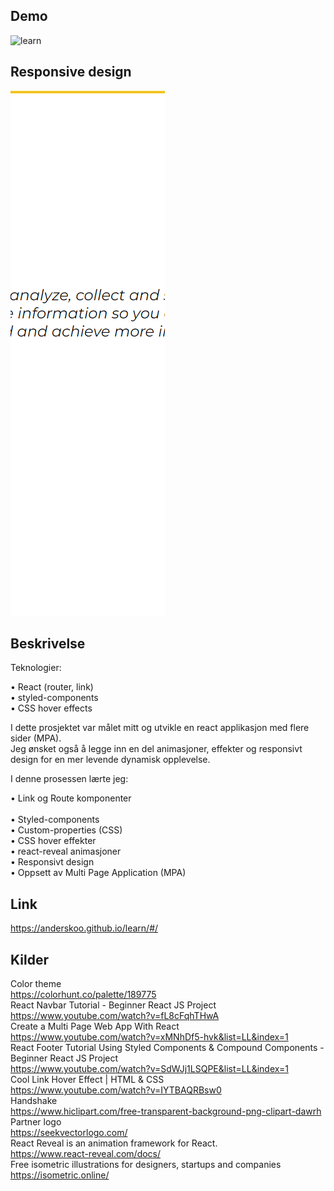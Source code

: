 ## Demo

![learn](demo.gif)

## Responsive design

![learn](responsive.gif)

## Beskrivelse<br>

Teknologier:<br> 

• React (router, link)<br>
• styled-components<br>
• CSS hover effects<br>

I dette prosjektet var målet mitt og utvikle en react applikasjon med flere sider (MPA).<br>
Jeg ønsket også å legge inn en del animasjoner, effekter og responsivt design for en mer levende dynamisk opplevelse.<br> 

I denne prosessen lærte jeg: <br>

•	Link og Route komponenter<br> 	
•	Styled-components<br>
•	Custom-properties (CSS)<br>
•	CSS hover effekter<br>
•	react-reveal animasjoner<br>
•	Responsivt design<br>
•	Oppsett av Multi Page Application (MPA)<br>

## Link

https://anderskoo.github.io/learn/#/

## Kilder<br>

Color theme<br>
https://colorhunt.co/palette/189775<br>
React Navbar Tutorial - Beginner React JS Project<br>
https://www.youtube.com/watch?v=fL8cFqhTHwA<br>
Create a Multi Page Web App With React<br>
https://www.youtube.com/watch?v=xMNhDf5-hvk&list=LL&index=1<br>
React Footer Tutorial Using Styled Components & Compound Components - Beginner React JS Project<br>
https://www.youtube.com/watch?v=SdWJj1LSQPE&list=LL&index=1<br>
Cool Link Hover Effect | HTML & CSS<br>
https://www.youtube.com/watch?v=IYTBAQRBsw0<br>
Handshake<br>
https://www.hiclipart.com/free-transparent-background-png-clipart-dawrh<br>
Partner logo<br>
https://seekvectorlogo.com/<br>
React Reveal is an animation framework for React.<br>
https://www.react-reveal.com/docs/<br>
Free isometric illustrations for designers,
startups and companies<br>
https://isometric.online/<br>
